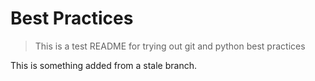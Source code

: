 # Best Practices
> This is a test README for trying out git and python best practices

This is something added from a stale branch.
